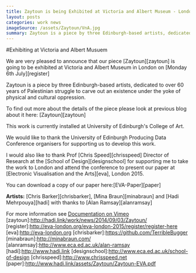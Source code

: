```yaml
---
title: Zaytoun is being Exhibited at Victoria and Albert Museum - London
layout: posts
categories: work news
imageSource: /assets/Zaytoun/VnA.jpg
summary: Zaytoun is a piece by three Edinburgh-based artists, dedicated to over 60 years of Palestinian struggle to carve out an existence under the yoke of physical and cultural oppression. Our work is going to V&A as part of V&A Digital Futures organised by EVA London.
---
```


#Exhibiting at Victoria and Albert Musuem

We are very pleased to announce that our piece [Zaytoun][zaytoun] is going to be exhibited at Victoria and Albert Museum in London on [Monday 6th July][register]

Zaytoun is a piece by three Edinburgh-based artists, dedicated to over 60 years of Palestinian struggle to carve out an existence under the yoke of physical and cultural oppression.

To find out more about the details of the piece please look at previous blog about it here: [Zaytoun][zaytoun]

This work is currently installed at University of Edinburgh's College of Art.


We would like to thank the University of Edinburgh Producing Data Conference organisers for supporting us to develop this work.

I would also like to thank Prof [Chris Speed][chrisspeed] Director of Research at the [School of Design][designschool] for supporting me to take the work to London and attend the conference to present our paper at [Electronic Visualisation and the Arts][eva], London 2015.

You can download a copy of our paper here:[EVA-Paper][paper]



**Artists:** [Chris Barker][chrisbarker], [Mina Braun][minabraun] and [Hadi Mehrpouya][hadi] with thanks to [Alan Ramsay][alanramsay]

For more information see [Documentation on Vimeo](https://vimeo.com/105133652)
[zaytoun]:http://hadi.link/work/news/2014/09/03/Zaytoun/
[register]:http://eva-london.org/eva-london-2015/register/register-here
[eva]:http://eva-london.org
[chrisbarker]:https://github.com/TerribleBugger
[minabraun]:http://minabraun.com/
[alanramsay]:http://www.eca.ed.ac.uk/alan-ramsay
[hadi]:http://www.hadi.link
[designschool]:http://www.eca.ed.ac.uk/school-of-design
[chrisspeed]:http://www.chrisspeed.net
[paper]:http://www.hadi.link/assets/Zaytoun/Zaytoun-EVA.pdf
